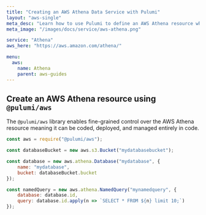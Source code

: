 ```yaml
---
title: "Creating an AWS Athena Data Service with Pulumi"
layout: "aws-single"
meta_desc: "Learn how to use Pulumi to define an AWS Athena resource which can then be deployed to AWS and managed as infrastructure as code."
meta_image: "/images/docs/service/aws-athena.png"

service: "Athena"
aws_here: "https://aws.amazon.com/athena/"

menu:
  aws:
    name: Athena
    parent: aws-guides
---
```


## Create an AWS Athena resource using `@pulumi/aws`

The `@pulumi/aws` library enables fine-grained control over the AWS Athena resource meaning it can be coded, deployed, and managed entirely in code.

```javascript
const aws = require("@pulumi/aws");

const databaseBucket = new aws.s3.Bucket("mydatabasebucket");

const database = new aws.athena.Database("mydatabase", {
    name: "mydatabase",
    bucket: databaseBucket.bucket
});

const namedQuery = new aws.athena.NamedQuery("mynamedquery", {
    database: database.id,
    query: database.id.apply(n => `SELECT * FROM ${n} limit 10;`)
});
```

